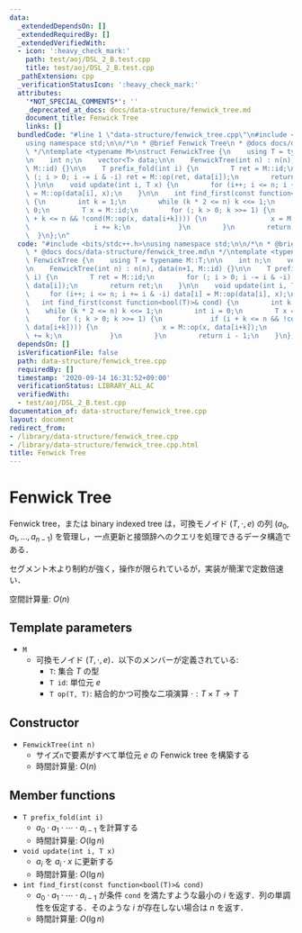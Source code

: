 ```yaml
---
data:
  _extendedDependsOn: []
  _extendedRequiredBy: []
  _extendedVerifiedWith:
  - icon: ':heavy_check_mark:'
    path: test/aoj/DSL_2_B.test.cpp
    title: test/aoj/DSL_2_B.test.cpp
  _pathExtension: cpp
  _verificationStatusIcon: ':heavy_check_mark:'
  attributes:
    '*NOT_SPECIAL_COMMENTS*': ''
    _deprecated_at_docs: docs/data-structure/fenwick_tree.md
    document_title: Fenwick Tree
    links: []
  bundledCode: "#line 1 \"data-structure/fenwick_tree.cpp\"\n#include <bits/stdc++.h>\n\
    using namespace std;\n\n/*\n * @brief Fenwick Tree\n * @docs docs/data-structure/fenwick_tree.md\n\
    \ */\ntemplate <typename M>\nstruct FenwickTree {\n    using T = typename M::T;\n\
    \n    int n;\n    vector<T> data;\n\n    FenwickTree(int n) : n(n), data(n+1,\
    \ M::id) {}\n\n    T prefix_fold(int i) {\n        T ret = M::id;\n        for\
    \ (; i > 0; i -= i & -i) ret = M::op(ret, data[i]);\n        return ret;\n   \
    \ }\n\n    void update(int i, T x) {\n        for (i++; i <= n; i += i & -i) data[i]\
    \ = M::op(data[i], x);\n    }\n\n    int find_first(const function<bool(T)>& cond)\
    \ {\n        int k = 1;\n        while (k * 2 <= n) k <<= 1;\n        int i =\
    \ 0;\n        T x = M::id;\n        for (; k > 0; k >>= 1) {\n            if (i\
    \ + k <= n && !cond(M::op(x, data[i+k]))) {\n                x = M::op(x, data[i+k]);\n\
    \                i += k;\n            }\n        }\n        return i - 1;\n  \
    \  }\n};\n"
  code: "#include <bits/stdc++.h>\nusing namespace std;\n\n/*\n * @brief Fenwick Tree\n\
    \ * @docs docs/data-structure/fenwick_tree.md\n */\ntemplate <typename M>\nstruct\
    \ FenwickTree {\n    using T = typename M::T;\n\n    int n;\n    vector<T> data;\n\
    \n    FenwickTree(int n) : n(n), data(n+1, M::id) {}\n\n    T prefix_fold(int\
    \ i) {\n        T ret = M::id;\n        for (; i > 0; i -= i & -i) ret = M::op(ret,\
    \ data[i]);\n        return ret;\n    }\n\n    void update(int i, T x) {\n   \
    \     for (i++; i <= n; i += i & -i) data[i] = M::op(data[i], x);\n    }\n\n \
    \   int find_first(const function<bool(T)>& cond) {\n        int k = 1;\n    \
    \    while (k * 2 <= n) k <<= 1;\n        int i = 0;\n        T x = M::id;\n \
    \       for (; k > 0; k >>= 1) {\n            if (i + k <= n && !cond(M::op(x,\
    \ data[i+k]))) {\n                x = M::op(x, data[i+k]);\n                i\
    \ += k;\n            }\n        }\n        return i - 1;\n    }\n};"
  dependsOn: []
  isVerificationFile: false
  path: data-structure/fenwick_tree.cpp
  requiredBy: []
  timestamp: '2020-09-14 16:31:52+09:00'
  verificationStatus: LIBRARY_ALL_AC
  verifiedWith:
  - test/aoj/DSL_2_B.test.cpp
documentation_of: data-structure/fenwick_tree.cpp
layout: document
redirect_from:
- /library/data-structure/fenwick_tree.cpp
- /library/data-structure/fenwick_tree.cpp.html
title: Fenwick Tree
---
```

# Fenwick Tree

Fenwick tree，または binary indexed tree は，可換モノイド $(T, \cdot, e)$ の列 $(a_0, a_1, \dots, a_{n-1})$ を管理し，一点更新と接頭辞へのクエリを処理できるデータ構造である．

セグメント木より制約が強く，操作が限られているが，実装が簡潔で定数倍速い．

空間計算量: $O(n)$

## Template parameters

- `M`
    - 可換モノイド $(T, \cdot, e)$．以下のメンバーが定義されている:
        - `T`: 集合 $T$ の型
        - `T id`: 単位元 $e$
        - `T op(T, T)`: 結合的かつ可換な二項演算 $\cdot: T \times T \rightarrow T$

## Constructor

- `FenwickTree(int n)`
    - サイズ`n`で要素がすべて単位元 $e$ の Fenwick tree を構築する
    - 時間計算量: $O(n)$

## Member functions

- `T prefix_fold(int i)`
    - $a_0 \cdot a_1 \cdot \cdots \cdot a_{i-1}$ を計算する
    - 時間計算量: $O(\lg n)$
- `void update(int i, T x)`
    - $a_i$ を $a_i \cdot x$ に更新する
    - 時間計算量: $O(\lg n)$
- `int find_first(const function<bool(T)>& cond)`
    - $a_0 \cdot a_1 \cdot \cdots \cdot a_{i-1}$ が条件 `cond` を満たすような最小の $i$ を返す．列の単調性を仮定する．そのような $i$ が存在しない場合は $n$ を返す．
    - 時間計算量: $O(\lg n)$